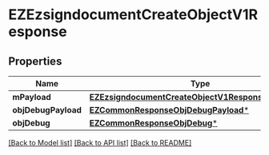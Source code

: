 # EZEzsigndocumentCreateObjectV1Response

## Properties
Name | Type | Description | Notes
------------ | ------------- | ------------- | -------------
**mPayload** | [**EZEzsigndocumentCreateObjectV1ResponseMPayload***](EZEzsigndocumentCreateObjectV1ResponseMPayload.md) |  | 
**objDebugPayload** | [**EZCommonResponseObjDebugPayload***](EZCommonResponseObjDebugPayload.md) |  | [optional] 
**objDebug** | [**EZCommonResponseObjDebug***](EZCommonResponseObjDebug.md) |  | [optional] 

[[Back to Model list]](../README.md#documentation-for-models) [[Back to API list]](../README.md#documentation-for-api-endpoints) [[Back to README]](../README.md)


